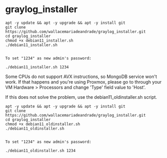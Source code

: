 # graylog_installer
```
apt -y update && apt -y upgrade && apt -y install git
git clone https://github.com/wallacemariadeandrade/graylog_installer.git
cd graylog_installer
chmod +x debian11_installer.sh
./debian11_installer.sh


To set "1234" as new admin's password: 

./debian11_installer.sh 1234
```

Some CPUs do not support AVX instructions, so MongoDB service won't work.
If that happens and you're using Proxmox, please go to through your VM Hardware > Processors and change 'Type' field value to 'Host'.

If this does not solve the problem, use the debian11_oldinstaller.sh script.

```
apt -y update && apt -y upgrade && apt -y install git
git clone https://github.com/wallacemariadeandrade/graylog_installer.git
cd graylog_installer
chmod +x debian11_oldinstaller.sh
./debian11_oldinstaller.sh


To set "1234" as new admin's password: 

./debian11_oldinstaller.sh 1234
```
